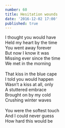 ```yaml
---
number: 60
title: Hesitation wounds
date: '2016-12-02 17:00'
published: true
---
```

I thought you would have<br>
Held my heart by the time<br>
You went away forever<br>
But now I know it was<br>
Missing ever since the time<br>
We met in the morning<br>
<br>
That kiss in the blue cape<br>
I told you would happen<br>
Wasn’t a kiss at all, only<br>
A stuttered embrace<br>
Brought on by my cold<br>
Crushing winter waves<br>
<br>
You were the softest touch<br>
And I could never guess<br>
How hard this would be<br>
